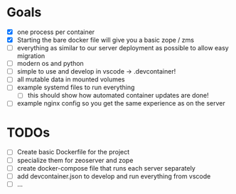 # Goals

- [x] one process per container
- [X] Starting the bare docker file will give you a basic zope / zms
- [ ] everything as similar to our server deployment as possible to allow easy migration
- [ ] modern os and python
- [ ] simple to use and develop in vscode -> .devcontainer!
- [ ] all mutable data in mounted volumes
- [ ] example systemd files to run everything
  - [ ] this should show how automated container updates are done!
- [ ] example nginx config so you get the same experience as on the server

# TODOs

- [ ] Create basic Dockerfile for the project
- [ ] specialize them for zeoserver and zope
- [ ] create docker-compose file that runs each server separately
- [ ] add devcontainer.json to develop and run everything from vscode
- [ ] …
